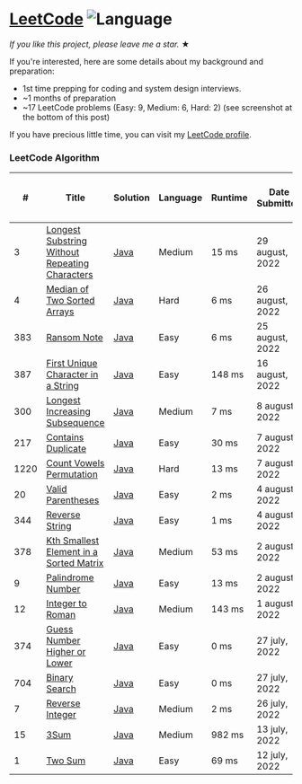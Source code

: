 # [LeetCode](https://leetcode.com/problemset/algorithms/) ![Language](https://img.shields.io/badge/language-Java-blue.svg)

_If you like this project, please leave me a star._ &#9733;<br>

If you're interested, here are some details about my background and preparation:
- 1st time prepping for coding and system design interviews.
- ~1 months of preparation
- ~17 LeetCode problems (Easy: 9, Medium: 6, Hard: 2) (see screenshot at the bottom of this post)

If you have precious little time, you can visit my [LeetCode profile](https://leetcode.com/shawonlodh/).
<!--- - NeetCode 150 (excluding bit manipulation and some dynamic programming) https://neetcode.io/ 
- Blind 75 (excluding bit manipulation) https://neetcode.io/
- 10+ coding interview mocks
--->


### LeetCode Algorithm

| #  | Title | Solution | Language | Runtime | Date Submitted  | Basic idea (One line) |
|----| ----- | -------- |----------|---------|-----------------| --------------------- |
| 3  |[Longest Substring Without Repeating Characters](https://leetcode.com/problems/longest-substring-without-repeating-characters/) | [Java](https://github.com/Shawon-Lodh/LeetCode_solves/blob/master/src/LongestSubstringWithoutRepeatingCharacters.java) | Medium     | 15 ms   | 29 august, 2022 | ... |
| 4  |[Median of Two Sorted Arrays](https://leetcode.com/problems/median-of-two-sorted-arrays/) | [Java](https://github.com/Shawon-Lodh/LeetCode_solves/blob/master/src/MedianOFTwoSortedArrays.java) | Hard     | 6 ms    | 26 august, 2022 | ... |
| 383 |[Ransom Note](https://leetcode.com/problems/ransom-note/) | [Java](https://github.com/Shawon-Lodh/LeetCode_solves/blob/master/src/RansomNote.java) | Easy     | 6 ms    | 25 august, 2022 | ... |
| 387 |[First Unique Character in a String](https://leetcode.com/problems/first-unique-character-in-a-string/) | [Java](https://github.com/Shawon-Lodh/LeetCode_solves/blob/master/src/FirstUniqueCharacterInString.java) | Easy     | 148 ms  | 16 august, 2022 | ... |
| 300 |[Longest Increasing Subsequence](https://leetcode.com/problems/longest-increasing-subsequence/) | [Java](https://github.com/Shawon-Lodh/LeetCode_solves/blob/master/src/LongestIncreasingSubsequence.java) | Medium   | 7 ms    | 8 august, 2022  | ... |
| 217 |[Contains Duplicate](https://leetcode.com/problems/contains-duplicate/) | [Java](https://github.com/Shawon-Lodh/LeetCode_solves/blob/master/src/ContainsDuplicate.java) | Easy     | 30 ms   | 7 august, 2022  | ... |
| 1220 |[Count Vowels Permutation](https://leetcode.com/problems/count-vowels-permutation/) | [Java](https://github.com/Shawon-Lodh/LeetCode_solves/blob/master/src/CountVowelsPermutation.java) | Hard     | 13 ms   | 7 august, 2022  | ... |
| 20 |[Valid Parentheses](https://leetcode.com/problems/valid-parentheses/) | [Java](https://github.com/Shawon-Lodh/LeetCode_solves/blob/master/src/ValidParentheses.java) | Easy     | 2 ms    | 4 august, 2022  | ... |
| 344 |[Reverse String](https://leetcode.com/problems/reverse-string/) | [Java](https://github.com/Shawon-Lodh/LeetCode_solves/blob/master/src/ReverseString.java) | Easy     | 1 ms    | 4 august, 2022  | ... |
| 378 |[Kth Smallest Element in a Sorted Matrix](https://leetcode.com/problems/kth-smallest-element-in-a-sorted-matrix/) | [Java](https://github.com/Shawon-Lodh/LeetCode_solves/blob/master/src/KthSmallestElementInASortedMatrix.java) | Medium   | 53 ms   | 2 august, 2022  | ... |
| 9  |[Palindrome Number](https://leetcode.com/problems/palindrome-number/) | [Java](https://github.com/Shawon-Lodh/LeetCode_solves/blob/master/src/PalindromeNumber.java) | Easy     | 13 ms   | 2 august, 2022  | ... |
| 12 |[Integer to Roman](https://leetcode.com/problems/integer-to-roman/) | [Java](https://github.com/Shawon-Lodh/LeetCode_solves/blob/master/src/IntegerToRoman.java) | Medium   | 143 ms  | 1 august, 2022  | ... |
| 374 |[Guess Number Higher or Lower](https://leetcode.com/problems/guess-number-higher-or-lower/) | [Java](https://github.com/Shawon-Lodh/LeetCode_solves/blob/master/src/GuessNumberHigherOrLower.java) | Easy     | 0 ms    | 27 july, 2022   | ... |
| 704 |[Binary Search](https://leetcode.com/problems/binary-search/) | [Java](https://github.com/Shawon-Lodh/LeetCode_solves/blob/master/src/BinarySearch.java) | Easy     | 0 ms    | 27 july, 2022   | ... |
| 7  |[Reverse Integer](https://leetcode.com/problems/reverse-integer/) | [Java](https://github.com/Shawon-Lodh/LeetCode_solves/blob/master/src/ReverseInteger.java) | Medium   | 2 ms    | 26 july, 2022   | ... |
| 15 |[3Sum](https://leetcode.com/problems/3sum/) | [Java](https://github.com/Shawon-Lodh/LeetCode_solves/blob/master/src/ThreeSum.java) | Medium   | 982 ms  | 13 july, 2022   | ... |
| 1  |[Two Sum](https://leetcode.com/problems/two-sum/) | [Java](https://github.com/Shawon-Lodh/LeetCode_solves/blob/master/src/ThreeSum.java) | Easy     | 69 ms   | 12 july, 2022   | ... |
